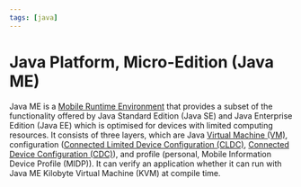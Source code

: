 ```yaml
---
tags: [java]
---
```


# Java Platform, Micro-Edition (Java ME)

Java ME is a [Mobile Runtime Environment](202407241929.md) that provides a
subset of the functionality offered by Java Standard Edition (Java SE) and Java
Enterprise Edition (Java EE) which is optimised for devices with limited
computing resources. It consists of three layers, which are Java [Virtual Machine (VM)](202204071131.md),
configuration ([Connected Limited Device Configuration (CLDC)](202407242227.md),
[Connected Device Configuration (CDC)](202407242228.md)), and profile (personal,
Mobile Information Device Profile (MIDP)). It can verify an application whether
it can run with Java ME Kilobyte Virtual Machine (KVM) at compile time.
